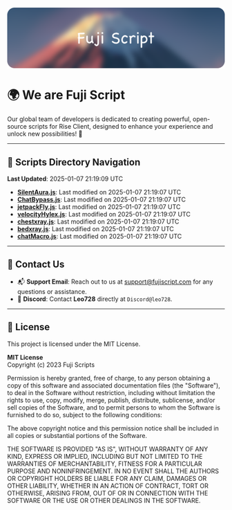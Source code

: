 ![Banner](.github/b.webp)

# 🌍 **We are Fuji Script**

Our global team of developers is dedicated to creating powerful, open-source scripts for Rise Client, designed to enhance your experience and unlock new possibilities! 🌟

---
<!-- SCRIPTS_NAVIGATION_START -->
## 📂 **Scripts Directory Navigation**

**Last Updated**: 2025-01-07 21:19:09 UTC

- **[SilentAura.js](scripts/SilentAura.js)**: Last modified on 2025-01-07 21:19:07 UTC
- **[ChatBypass.js](scripts/ChatBypass.js)**: Last modified on 2025-01-07 21:19:07 UTC
- **[jetpackFly.js](scripts/jetpackFly.js)**: Last modified on 2025-01-07 21:19:07 UTC
- **[velocityHylex.js](scripts/velocityHylex.js)**: Last modified on 2025-01-07 21:19:07 UTC
- **[chestxray.js](scripts/chestxray.js)**: Last modified on 2025-01-07 21:19:07 UTC
- **[bedxray.js](scripts/bedxray.js)**: Last modified on 2025-01-07 21:19:07 UTC
- **[chatMacro.js](scripts/chatMacro.js)**: Last modified on 2025-01-07 21:19:07 UTC

<!-- SCRIPTS_NAVIGATION_END -->

---

## 💬 **Contact Us**  
- 📬 **Support Email**: Reach out to us at [support@fujiscript.com](mailto:support@fujiscript.com) for any questions or assistance.  
- 💬 **Discord**: Contact **Leo728** directly at `Discord@leo728`.

---

## 📜 **License**

This project is licensed under the MIT License.  

**MIT License**  
Copyright (c) 2023 Fuji Scripts  

Permission is hereby granted, free of charge, to any person obtaining a copy of this software and associated documentation files (the "Software"), to deal in the Software without restriction, including without limitation the rights to use, copy, modify, merge, publish, distribute, sublicense, and/or sell copies of the Software, and to permit persons to whom the Software is furnished to do so, subject to the following conditions:  

The above copyright notice and this permission notice shall be included in all copies or substantial portions of the Software.  

THE SOFTWARE IS PROVIDED "AS IS", WITHOUT WARRANTY OF ANY KIND, EXPRESS OR IMPLIED, INCLUDING BUT NOT LIMITED TO THE WARRANTIES OF MERCHANTABILITY, FITNESS FOR A PARTICULAR PURPOSE AND NONINFRINGEMENT. IN NO EVENT SHALL THE AUTHORS OR COPYRIGHT HOLDERS BE LIABLE FOR ANY CLAIM, DAMAGES OR OTHER LIABILITY, WHETHER IN AN ACTION OF CONTRACT, TORT OR OTHERWISE, ARISING FROM, OUT OF OR IN CONNECTION WITH THE SOFTWARE OR THE USE OR OTHER DEALINGS IN THE SOFTWARE.  
